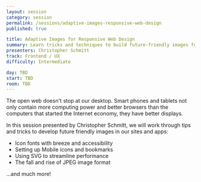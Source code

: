 ```yaml
---
layout: session
category: session
permalink: /sessions/adaptive-images-responsive-web-design
published: true

title: Adaptive Images for Responsive Web Design
summary: Learn tricks and techniques to build future-friendly images for RWD sites & apps.
presenters: Christopher Schmitt
track: Frontend / UX
difficulty: Intermediate

day: TBD
start: TBD
room: TBD
---
```


The open web doesn't stop at our desktop. Smart phones and tablets not only contain more computing power and better browsers than the computers that started the Internet economy, they have better displays.

In this session presented by Christopher Schmitt, we will work through tips and tricks to develop future friendly images in our sites and apps:

* Icon fonts with breeze and accessibility
* Setting up Mobile icons and bookmarks
* Using SVG to streamline performance
* The fall and rise of JPEG image format

...and much more!
